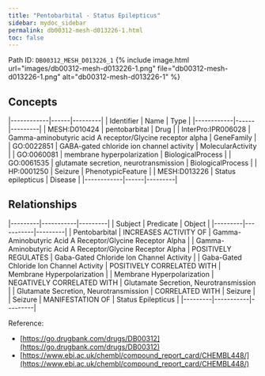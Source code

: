 ```yaml
---
title: "Pentobarbital - Status Epilepticus"
sidebar: mydoc_sidebar
permalink: db00312-mesh-d013226-1.html
toc: false 
---
```



Path ID: `DB00312_MESH_D013226_1`
{% include image.html url="images/db00312-mesh-d013226-1.png" file="db00312-mesh-d013226-1.png" alt="db00312-mesh-d013226-1" %}

## Concepts

|------------|------|---------|
| Identifier | Name | Type    |
|------------|------|---------|
| MESH:D010424 | pentobarbital | Drug |
| InterPro:IPR006028 | Gamma-aminobutyric acid A receptor/Glycine receptor alpha | GeneFamily |
| GO:0022851 | GABA-gated chloride ion channel activity | MolecularActivity |
| GO:0060081 | membrane hyperpolarization | BiologicalProcess |
| GO:0061535 | glutamate secretion, neurotransmission | BiologicalProcess |
| HP:0001250 | Seizure | PhenotypicFeature |
| MESH:D013226 | Status epilepticus | Disease |
|------------|------|---------|

## Relationships

|---------|-----------|---------|
| Subject | Predicate | Object  |
|---------|-----------|---------|
| Pentobarbital | INCREASES ACTIVITY OF | Gamma-Aminobutyric Acid A Receptor/Glycine Receptor Alpha |
| Gamma-Aminobutyric Acid A Receptor/Glycine Receptor Alpha | POSITIVELY REGULATES | Gaba-Gated Chloride Ion Channel Activity |
| Gaba-Gated Chloride Ion Channel Activity | POSITIVELY CORRELATED WITH | Membrane Hyperpolarization |
| Membrane Hyperpolarization | NEGATIVELY CORRELATED WITH | Glutamate Secretion, Neurotransmission |
| Glutamate Secretion, Neurotransmission | CORRELATED WITH | Seizure |
| Seizure | MANIFESTATION OF | Status Epilepticus |
|---------|-----------|---------|

Reference: 
  - [https://go.drugbank.com/drugs/DB00312](https://go.drugbank.com/drugs/DB00312)
  - [https://www.ebi.ac.uk/chembl/compound_report_card/CHEMBL448/](https://www.ebi.ac.uk/chembl/compound_report_card/CHEMBL448/)
